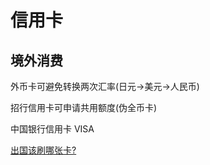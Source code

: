 # 信用卡

## 境外消费

外币卡可避免转换两次汇率(日元->美元->人民币)

招行信用卡可申请共用额度(伪全币卡)

中国银行信用卡 VISA

[出国该刷哪张卡?](https://www.kylc.com/huilv/whichcard.html?ccy=jpy)